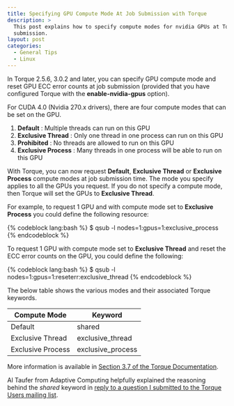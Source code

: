 ```yaml
---
title: Specifying GPU Compute Mode At Job Submission with Torque
description: >
  This post explains how to specify compute modes for nvidia GPUs at Torque job
  submission.
layout: post
categories:
  - General Tips
  - Linux
---
```

In Torque 2.5.6, 3.0.2 and later, you can specify GPU compute mode and reset GPU ECC error counts at job submission 
(provided that you have configured Torque with the **enable-nvidia-gpus** option).

For CUDA 4.0 (Nvidia 270.x drivers), there are four compute modes that can be set on the GPU.

1.  **Default** : Multiple threads can run on this GPU
2.  **Exclusive Thread** : Only one thread in one process can run on this GPU
3.  **Prohibited** : No threads are allowed to run on this GPU
4.  **Exclusive Process** : Many threads in one process will be able to run on this GPU

With Torque, you can now request **Default**, **Exclusive Thread** or **Exclusive Process** compute modes at job
submission time. The mode you specify applies to all the GPUs you request. If you do not specify a compute mode,
then Torque will set the GPUs to **Exclusive Thread**.

For example, to request 1 GPU and with compute mode set to **Exclusive Process** you could define the following resource:

{% codeblock lang:bash %}
$ qsub -l nodes=1:gpus=1:exclusive_process
{% endcodeblock %}

To request 1 GPU with compute mode set to **Exclusive Thread** and reset the ECC error counts on the GPU, you could define the following:

{% codeblock lang:bash %}
$ qsub -l nodes=1:gpus=1:reseterr:exclusive_thread
{% endcodeblock %}

The below table shows the various modes and their associated Torque keywords.

| Compute Mode      | Keyword           
| ------------      | -------           
| Default           | shared            
| Exclusive Thread  | exclusive_thread  
| Exclusive Process | exclusive_process 

More information is available in [Section 3.7 of the Torque Documentation][1].

Al Taufer from Adaptive Computing helpfully explained the reasoning behind the *shared* keyword in [reply to a question I submitted to the Torque Users mailing list][2].

 [1]: http://www.adaptivecomputing.com/resources/docs/torque/3.7schedulinggpus.php
 [2]: http://www.supercluster.org/pipermail/torqueusers/2011-June/013079.html
